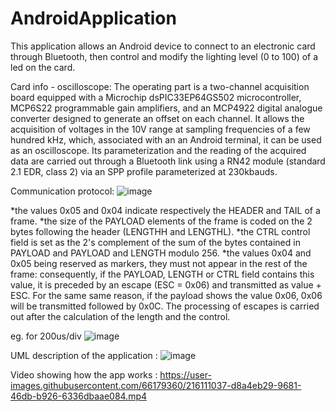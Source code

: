 # AndroidApplication
This application allows an Android device to connect to an electronic card through Bluetooth, then control and modify the lighting level (0 to 100) of a led on the card.

Card info - oscilloscope:
The operating part is a two-channel acquisition board equipped with a Microchip dsPIC33EP64GS502 microcontroller, MCP6S22 programmable gain amplifiers, and an MCP4922 digital analogue converter designed to generate an offset on each channel.
It allows the acquisition of voltages in the 10V range at sampling frequencies of a few hundred kHz, which, associated with an an Android terminal, it can be used as an oscilloscope.
Its parameterization and the reading of the acquired data are carried out through a Bluetooth link using a RN42 module (standard 2.1 EDR, class 2) via an SPP profile parameterized at 230kbauds.

Communication protocol:
![image](https://user-images.githubusercontent.com/66179360/216107909-e4f57ef1-c752-4999-92ef-5dfc9c5424e6.png)

*the values 0x05 and 0x04 indicate respectively the HEADER and TAIL of a frame.
*the size of the PAYLOAD elements of the frame is coded on the 2 bytes following the header (LENGTHH and LENGTHL).
*the CTRL control field is set as the 2's complement of the sum of the bytes contained in PAYLOAD and PAYLOAD and LENGTH modulo 256.
*the values 0x04 and 0x05 being reserved as markers, they must not appear in the rest of the frame: consequently, if the PAYLOAD, LENGTH or CTRL field contains this value, it is preceded by an escape (ESC = 0x06) and transmitted as value + ESC. For the same same reason, if the payload shows the value 0x06, 0x06 will be transmitted followed by 0x0C. The processing of escapes is carried out after the calculation of the length and the control.


eg. for 200us/div
![image](https://user-images.githubusercontent.com/66179360/216108112-a6a50a38-f9ad-497a-917e-f762946307e2.png)

UML description of the application : 
![image](https://user-images.githubusercontent.com/66179360/216110481-e08f7324-0de9-44b5-bb34-3b5c59862fc3.png)

Video showing how the app works :
https://user-images.githubusercontent.com/66179360/216111037-d8a4eb29-9681-46db-b926-6336dbaae084.mp4



